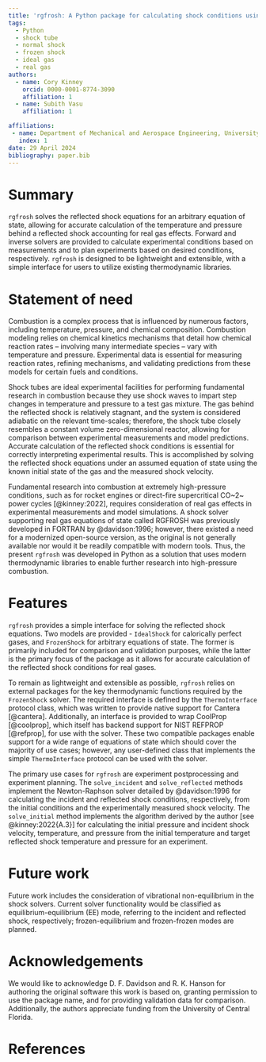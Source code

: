 ```yaml
---
title: 'rgfrosh: A Python package for calculating shock conditions using real gas equations of state'
tags:
  - Python
  - shock tube
  - normal shock
  - frozen shock
  - ideal gas
  - real gas
authors:
  - name: Cory Kinney
    orcid: 0000-0001-8774-3090
    affiliation: 1
  - name: Subith Vasu
    affiliation: 1

affiliations:
 - name: Department of Mechanical and Aerospace Engineering, University of Central Florida, Orlando, FL USA
   index: 1
date: 29 April 2024
bibliography: paper.bib
---
```


# Summary

`rgfrosh` solves the reflected shock equations for an arbitrary equation of state, allowing for accurate calculation of
the temperature and pressure behind a reflected shock accounting for real gas effects. Forward and inverse solvers are 
provided to calculate experimental conditions based on measurements and to plan experiments based on desired conditions, 
respectively. `rgfrosh` is designed to be lightweight and extensible, with a simple interface for users to utilize 
existing thermodynamic libraries. 

# Statement of need

Combustion is a complex process that is influenced by numerous factors, including temperature, pressure, and 
chemical composition. Combustion modeling relies on chemical kinetics mechanisms that detail how chemical reaction rates 
– involving many intermediate species – vary with temperature and pressure. Experimental data is essential for measuring 
reaction rates, refining mechanisms, and validating predictions from these models for certain fuels and conditions.

Shock tubes are ideal experimental facilities for performing fundamental research in combustion because they use shock 
waves to impart step changes in temperature and pressure to a test gas mixture. The gas behind the reflected shock is
relatively stagnant, and the system is considered adiabatic on the relevant time-scales; therefore, the shock tube 
closely resembles a constant volume zero-dimensional reactor, allowing for comparison between experimental measurements 
and model predictions. Accurate calculation of the reflected shock conditions is essential for correctly interpreting 
experimental results. This is accomplished by solving the reflected shock equations under an assumed equation of state 
using the known initial state of the gas and the measured shock velocity.

Fundamental research into combustion at extremely high-pressure conditions, such as for rocket engines or direct-fire 
supercritical CO~2~ power cycles [@kinney:2022], requires consideration of real gas effects in experimental measurements 
and model simulations. A shock solver supporting real gas equations of state called RGFROSH was previously developed in 
FORTRAN by @davidson:1996; however, there existed a need for a modernized open-source version, as the original is not 
generally available nor would it be readily compatible with modern tools. Thus, the present `rgfrosh` was developed in 
Python as a solution that uses modern thermodynamic libraries to enable further research into high-pressure combustion.

# Features

`rgfrosh` provides a simple interface for solving the reflected shock equations. Two models are provided - `IdealShock` 
for calorically perfect gases, and `FrozenShock` for arbitrary equations of state. The former is primarily included for 
comparison and validation purposes, while the latter is the primary focus of the package as it allows for accurate 
calculation of the reflected shock conditions for real gases. 

To remain as lightweight and extensible as possible, `rgfrosh` relies on external packages for the key thermodynamic 
functions required by the `FrozenShock` solver. The required interface is defined by the `ThermoInterface` protocol 
class, which was written to provide native support for Cantera [@cantera]. Additionally, an interface is provided to 
wrap CoolProp [@coolprop], which itself has backend support for NIST REFPROP [@refprop], for use with the solver. 
These two compatible packages enable support for a wide range of equations of state which should cover the majority of 
use cases; however, any user-defined class that implements the simple `ThermoInterface` protocol can be used with the 
solver.

The primary use cases for `rgfrosh` are experiment postprocessing and experiment planning. The `solve_incident` and 
`solve_reflected` methods implement the Newton-Raphson solver detailed by @davidson:1996 for calculating the incident 
and reflected shock conditions, respectively, from the initial conditions and the experimentally measured shock
velocity. The `solve_initial` method implements the algorithm derived by the author [see @kinney:2022{A.3}] for 
calculating the initial pressure and incident shock velocity, temperature, and pressure from the initial temperature and
target reflected shock temperature and pressure for an experiment.

# Future work

Future work includes the consideration of vibrational non-equilibrium in the shock solvers. Current
solver functionality would be classified as equilibrium-equilibrium (EE) mode, referring to the incident 
and reflected shock, respectively; frozen-equilibrium and frozen-frozen modes are planned.

# Acknowledgements

We would like to acknowledge D. F. Davidson and R. K. Hanson for authoring the original software this 
work is based on, granting permission to use the package name, and for providing validation data for comparison.
Additionally, the authors appreciate funding from the University of Central Florida.

# References
